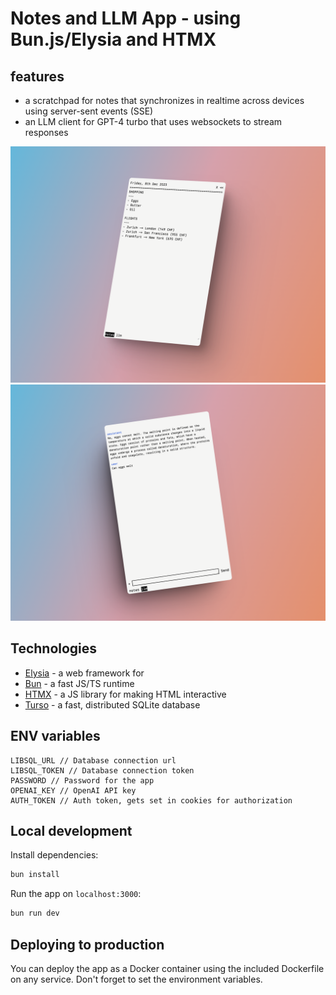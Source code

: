 # Notes and LLM App - using Bun.js/Elysia and HTMX

## features

- a scratchpad for notes that synchronizes in realtime across devices using server-sent events (SSE)
- an LLM client for GPT-4 turbo that uses websockets to stream responses

![screenshot_1](./doc_assets/shot_notes.png)
![screenshot_1](./doc_assets/shot_llm.png)

## Technologies

- [Elysia](elysiajs.com) - a web framework for
- [Bun](bun.sh) - a fast JS/TS runtime
- [HTMX](htmx.org) - a JS library for making HTML interactive
- [Turso](turso.tech) - a fast, distributed SQLite database

## ENV variables

```
LIBSQL_URL // Database connection url
LIBSQL_TOKEN // Database connection token
PASSWORD // Password for the app
OPENAI_KEY // OpenAI API key
AUTH_TOKEN // Auth token, gets set in cookies for authorization
```

## Local development

Install dependencies:

```bash
bun install
```

Run the app on `localhost:3000`:

```bash
bun run dev
```

## Deploying to production

You can deploy the app as a Docker container using the included Dockerfile on any service. Don't forget to set the environment variables.
